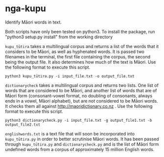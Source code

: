 # nga-kupu
Identify Māori words in text.

Both scripts have only been tested on python3.
To install the package, run "python3 setup.py install" from the working directory

`kupu_tūtira` takes a multilingual corpus and returns a list of the words that it considers to be Māori, as well as hyphenated words. It is passed two filenames in the terminal, the first file containing the corpus, the second being the output file. It also determines how much of the text is Māori. Use the following format to execute this script.

`python3 kupu_tūtira.py -i input_file.txt -o output_file.txt`

`dictionarycheck` takes a multilingual corpus and returns two lists. One list of words that are considered to be Māori, and another list of words that are of Māori form (consonant-vowel format, no doubling of consonants, always ends in a vowel, Māori alphabet), but are not considered to be Māori words. It checks them all against http://maoridictionary.co.nz . Use the following format to execute this script.

`python3 dictionarycheck.py -i input_file.txt -g output_file1.txt -b output_file2.txt`

`englishwords.txt` is a text file that will soon be incorporated into `kupu_tūtira.py` in order to better scrutinise Māori words. It has been passed through `kupu_tūtira.py` and `dictionarycheck.py` and is the list of Māori form undefined words from a corpus of approximately 15 million English words.
